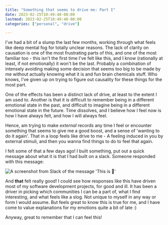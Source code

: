 ```yaml
---
title: "Something that seems to drive me: Part I"
date: 2023-02-25T10:49:48-08:00
lastmod: 2023-02-25T10:49:48-08:00
categories: ["personal", "drive"]

---
```


I've had a bit of a slump the last few months, working through what feels
like deep mental fog for totally unclear reasons. The lack of clarity on
causation is one of the most frustrating parts of this, and one of the
most familiar too - this isn't the first time I've felt like this, and I know
(rationally at least, if not emotionally) it won't be the last. Probably a
combination of intensely avoiding making some decision that seems too big
to be made by me without actually knowing what it is and fun brain chemicals
stuff. Who knows, I've given up on trying to figure out causality for these
things for the most part.

One of the effects has been a distinct lack of drive, at least to the extent
I am used to. Another is that it is difficult to remember being in a different
emotional state in the past, and difficult to imagine being in a different
emotional state in the future. Time dissolves, and I believe how I feel now
is how I have always felt, and how I will always feel.

Hence, am trying to make *external* records any time I feel or encounter
something that seems to give me a good boost, and a sense of 'wanting to
do it again'. That in a loop feels like drive to me - A feeling induced in you
by external stimuli, and then you wanna find things to do to feel that again.

I felt some of that a few days ago! I built something, put out a quick
message about what it is that I had built on a slack. Someone responded with 
this message:

![A screenshot from Slack of the message 'This is :exploding_head:'](/images/this-is-mindblowing.png)

And **that** felt really good! I could see how responses like this have driven
most of my software development projects, for good and ill. It has been a driver
in picking which communities I can be a part of, what I find interesting, and
what feels like a slog. Not unique to myself in any way or form I would assume.
But feels great to know this is true for me, and I have come to value explanations
for my emotions quite a bit of late :)

Anyway, great to remember that I can feel this!
